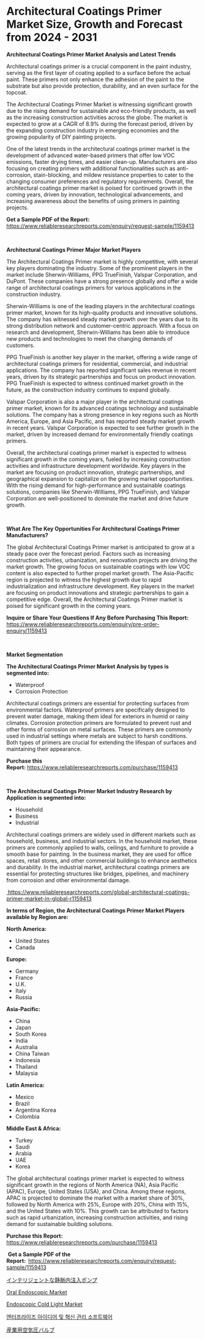 <p><h1>Architectural Coatings Primer Market Size, Growth and Forecast from 2024 - 2031</h1></p><p><strong>Architectural Coatings Primer Market Analysis and Latest Trends</strong></p>
<p><p>Architectural coatings primer is a crucial component in the paint industry, serving as the first layer of coating applied to a surface before the actual paint. These primers not only enhance the adhesion of the paint to the substrate but also provide protection, durability, and an even surface for the topcoat.</p><p>The Architectural Coatings Primer Market is witnessing significant growth due to the rising demand for sustainable and eco-friendly products, as well as the increasing construction activities across the globe. The market is expected to grow at a CAGR of 8.9% during the forecast period, driven by the expanding construction industry in emerging economies and the growing popularity of DIY painting projects.</p><p>One of the latest trends in the architectural coatings primer market is the development of advanced water-based primers that offer low VOC emissions, faster drying times, and easier clean-up. Manufacturers are also focusing on creating primers with additional functionalities such as anti-corrosion, stain-blocking, and mildew resistance properties to cater to the changing consumer preferences and regulatory requirements. Overall, the architectural coatings primer market is poised for continued growth in the coming years, driven by innovation, technological advancements, and increasing awareness about the benefits of using primers in painting projects.</p></p>
<p><strong>Get a Sample PDF of the Report:&nbsp;</strong> <a href="https://www.reliableresearchreports.com/enquiry/request-sample/1159413">https://www.reliableresearchreports.com/enquiry/request-sample/1159413</a></p>
<p>&nbsp;</p>
<p><strong>Architectural Coatings Primer Major Market Players</strong></p>
<p><p>The Architectural Coatings Primer market is highly competitive, with several key players dominating the industry. Some of the prominent players in the market include Sherwin-Williams, PPG TrueFinish, Valspar Corporation, and DuPont. These companies have a strong presence globally and offer a wide range of architectural coatings primers for various applications in the construction industry.</p><p>Sherwin-Williams is one of the leading players in the architectural coatings primer market, known for its high-quality products and innovative solutions. The company has witnessed steady market growth over the years due to its strong distribution network and customer-centric approach. With a focus on research and development, Sherwin-Williams has been able to introduce new products and technologies to meet the changing demands of customers.</p><p>PPG TrueFinish is another key player in the market, offering a wide range of architectural coatings primers for residential, commercial, and industrial applications. The company has reported significant sales revenue in recent years, driven by its strategic partnerships and focus on product innovation. PPG TrueFinish is expected to witness continued market growth in the future, as the construction industry continues to expand globally.</p><p>Valspar Corporation is also a major player in the architectural coatings primer market, known for its advanced coatings technology and sustainable solutions. The company has a strong presence in key regions such as North America, Europe, and Asia Pacific, and has reported steady market growth in recent years. Valspar Corporation is expected to see further growth in the market, driven by increased demand for environmentally friendly coatings primers.</p><p>Overall, the architectural coatings primer market is expected to witness significant growth in the coming years, fueled by increasing construction activities and infrastructure development worldwide. Key players in the market are focusing on product innovation, strategic partnerships, and geographical expansion to capitalize on the growing market opportunities. With the rising demand for high-performance and sustainable coatings solutions, companies like Sherwin-Williams, PPG TrueFinish, and Valspar Corporation are well-positioned to dominate the market and drive future growth.</p></p>
<p>&nbsp;</p>
<p><strong>What Are The Key Opportunities For Architectural Coatings Primer Manufacturers?</strong></p>
<p><p>The global Architectural Coatings Primer market is anticipated to grow at a steady pace over the forecast period. Factors such as increasing construction activities, urbanization, and renovation projects are driving the market growth. The growing focus on sustainable coatings with low VOC content is also expected to further propel market growth. The Asia-Pacific region is projected to witness the highest growth due to rapid industrialization and infrastructure development. Key players in the market are focusing on product innovations and strategic partnerships to gain a competitive edge. Overall, the Architectural Coatings Primer market is poised for significant growth in the coming years.</p></p>
<p><strong>Inquire or Share Your Questions If Any Before Purchasing This Report:</strong> <a href="https://www.reliableresearchreports.com/enquiry/pre-order-enquiry/1159413">https://www.reliableresearchreports.com/enquiry/pre-order-enquiry/1159413</a></p>
<p>&nbsp;</p>
<p><strong>Market Segmentation</strong></p>
<p><strong>The Architectural Coatings Primer Market Analysis by types is segmented into:</strong></p>
<p><ul><li>Waterproof</li><li>Corrosion Protection</li></ul></p>
<p><p>Architectural coatings primers are essential for protecting surfaces from environmental factors. Waterproof primers are specifically designed to prevent water damage, making them ideal for exteriors in humid or rainy climates. Corrosion protection primers are formulated to prevent rust and other forms of corrosion on metal surfaces. These primers are commonly used in industrial settings where metals are subject to harsh conditions. Both types of primers are crucial for extending the lifespan of surfaces and maintaining their appearance.</p></p>
<p><strong>Purchase this Report:&nbsp;</strong><a href="https://www.reliableresearchreports.com/purchase/1159413">https://www.reliableresearchreports.com/purchase/1159413</a></p>
<p>&nbsp;</p>
<p><strong>The Architectural Coatings Primer Market Industry Research by Application is segmented into:</strong></p>
<p><ul><li>Household</li><li>Business</li><li>Industrial</li></ul></p>
<p><p>Architectural coatings primers are widely used in different markets such as household, business, and industrial sectors. In the household market, these primers are commonly applied to walls, ceilings, and furniture to provide a smooth base for painting. In the business market, they are used for office spaces, retail stores, and other commercial buildings to enhance aesthetics and durability. In the industrial market, architectural coatings primers are essential for protecting structures like bridges, pipelines, and machinery from corrosion and other environmental damage.</p></p>
<p><a href="https://www.reliableresearchreports.com/global-architectural-coatings-primer-market-in-global-r1159413">&nbsp;https://www.reliableresearchreports.com/global-architectural-coatings-primer-market-in-global-r1159413</a></p>
<p><strong>In terms of Region, the Architectural Coatings Primer Market Players available by Region are:</strong></p>
<p>
    <p> <strong> North America: </strong>
        <ul>
            <li>United States</li>
            <li>Canada</li>
        </ul>
        </p> 
    <p> <strong> Europe: </strong>
        <ul>
            <li>Germany</li>
            <li>France</li>
            <li>U.K.</li>
            <li>Italy</li>
            <li>Russia</li>
        </ul>
        </p> 
    <p> <strong> Asia-Pacific: </strong>
        <ul>
            <li>China</li>
            <li>Japan</li>
            <li>South Korea</li>
            <li>India</li>
            <li>Australia</li>
            <li>China Taiwan</li>
            <li>Indonesia</li>
            <li>Thailand</li>
            <li>Malaysia</li>
        </ul>
        </p> 
    <p> <strong> Latin America: </strong>
        <ul>
            <li>Mexico</li>
            <li>Brazil</li>
            <li>Argentina Korea</li>
            <li>Colombia</li>
        </ul>
        </p> 
    <p> <strong> Middle East & Africa: </strong>
        <ul>
            <li>Turkey</li>
            <li>Saudi</li>
            <li>Arabia</li>
            <li>UAE</li>
            <li>Korea</li>
        </ul>
    </p>
    </p>
<p><p>The global architectural coatings primer market is expected to witness significant growth in the regions of North America (NA), Asia Pacific (APAC), Europe, United States (USA), and China. Among these regions, APAC is projected to dominate the market with a market share of 30%, followed by North America with 25%, Europe with 20%, China with 15%, and the United States with 10%. This growth can be attributed to factors such as rapid urbanization, increasing construction activities, and rising demand for sustainable building solutions.</p></p>
<p><strong>Purchase this Report: </strong><a href="https://www.reliableresearchreports.com/purchase/1159413">https://www.reliableresearchreports.com/purchase/1159413</a></p>
<p>&nbsp;<strong>Get a Sample PDF of the Report:&nbsp;&nbsp;</strong><a href="https://www.reliableresearchreports.com/enquiry/request-sample/1159413">https://www.reliableresearchreports.com/enquiry/request-sample/1159413</a></p>
<p><strong></strong></p>
<p><p><a href="https://github.com/TatumKoelpin2017/Market-Research-Report-List-1/blob/main/782339188550.md">インテリジェントな静脈内注入ポンプ</a></p><p><a href="https://github.com/EunaWiegad2023/Market-Research-Report-List-1/blob/main/oral-endoscopic-market.md">Oral Endoscopic Market</a></p><p><a href="https://github.com/gracielawharr/Market-Research-Report-List-1/blob/main/endoscopic-cold-light-market.md">Endoscopic Cold Light Market</a></p><p><a href="https://github.com/KoleLedner/Market-Research-Report-List-1/blob/main/776381581193.md">엔터프라이즈 아이디어 및 혁신 관리 소프트웨어</a></p><p><a href="https://github.com/GregorioOKeefe2023/Market-Research-Report-List-1/blob/main/887049388549.md">産業用空気圧バルブ</a></p></p>